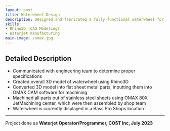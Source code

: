 ```yaml
---
layout: post
title: Waterwheel Design
description: Designed and fabricated a fully-functional waterwheel for use in a nature display
skills: 
- Rhino3D (CAD Modeling)
- Waterjet manufacturing
main-image: /omax.jpg 
---
```

## Detailed Description
- Communicated with engineering team to determine proper specifications
- Created overall 3D model of waterwheel using Rhino3D
- Converted 3D model into flat sheet metal parts, inputting them into OMAX CAM software for machining
- Machined all parts out of stainless steel sheets using OMAX 80X JetMachining center, which were then assembled by shop team
- Waterwheel is currently displayed in a Bass Pro Shops location
---
Project done as **Waterjet Operator/Programmer, COST Inc, July 2023**
